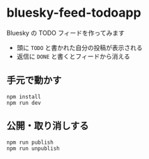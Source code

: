 # bluesky-feed-todoapp

Bluesky の TODO フィードを作ってみます

- 頭に `TODO` と書かれた自分の投稿が表示される
- 返信に `DONE` と書くとフィードから消える

## 手元で動かす

```
npm install
npm run dev
```

## 公開・取り消しする

```
npm run publish
npm run unpublish
```

